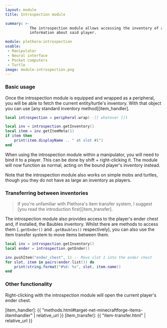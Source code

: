 ```yaml
---
layout: module
title: Introspection module

summary: >-
           The introspection module allows accessing the inventory of a player, also providing the ability to get basic
           information about said player.

module: plethora:introspection
usable:
 - Manipulator
 - Neural interface
 - Pocket computers
 - Turtle
image: module-introspection.png
---
```


### Basic usage
Once the introspection module is equipped and wrapped as a peripheral, you will be able to fetch the current
entity/turtle's inventory. With that object you can use [any standard inventory method][item_handler].

```lua
local introspection = peripheral.wrap(--[[ whatever ]])

local inv = introspection.getInventory()
local item = inv.getItemMeta(1)
if item then
	print(item.displayName .. " at slot #1")
end
```

When using the introspection module within a manipulator, you will need to bind it to a player. This can be done by
shift + right-clicking it. The module will now function as normal, acting on the bound player's inventory instead.

Note that the introspection module also works on simple mobs and turtles, though you they do not have as large an
inventory as players.

### Transferring between inventories
> If you're unfamiliar with Plethora's item transfer system, I suggest [you read the introduction first][item_transfer].

The introspection module also provides access to the player's ender chest and, if installed, the Baubles
inventory. Whilst there are methods to access them (`.getEnder()` and `.getBaubles()` respectively), you can also use
the item transfer system to move items between them.

```lua
local inv = introspection.getInventory()
local ender = introspection.getEnder()

inv.pushItem("ender_chest", 1) -- Move slot 1 into the ender chest
for slot, item in pairs(ender.list()) do
	print(string.format("#%d: %s", slot, item.name))
end
```

### Other functionality
Right-clicking with the introspection module will open the current player's ender chest.

[item_handler]: {{ "methods.html#target-net-minecraftforge-items-iitemhandler" | relative_url }}
[item_transfer]: {{ "item-transfer.html" | relative_url }}
